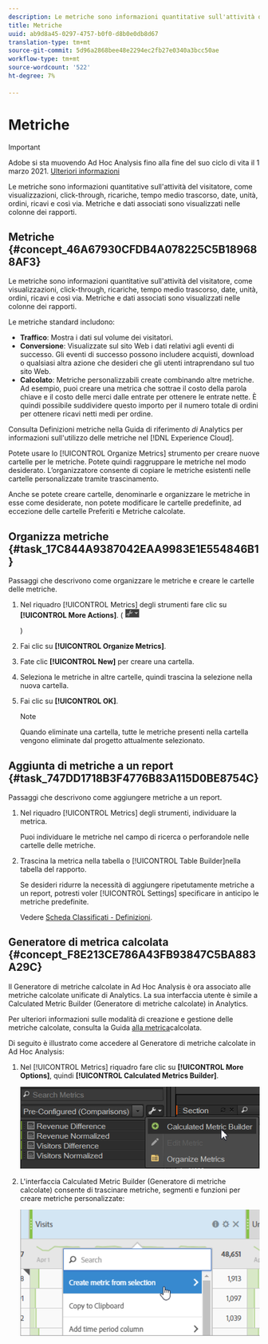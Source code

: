 ```yaml
---
description: Le metriche sono informazioni quantitative sull'attività del visitatore, come visualizzazioni, click-through, ricariche, tempo medio trascorso, date, unità, ordini, ricavi e così via. Metriche e dati associati sono visualizzati nelle colonne dei rapporti.
title: Metriche
uuid: ab9d8a45-0297-4757-b0f0-d8b0e0db8d67
translation-type: tm+mt
source-git-commit: 5d96a2868bee48e2294ec2fb27e0340a3bcc50ae
workflow-type: tm+mt
source-wordcount: '522'
ht-degree: 7%

---
```



# Metriche

>[!IMPORTANT]
>
> Adobe si sta muovendo  Ad Hoc Analysis fino alla fine del suo ciclo di vita il 1 marzo 2021. [Ulteriori informazioni](https://adobe.ly/discoverworkspace)

Le metriche sono informazioni quantitative sull&#39;attività del visitatore, come visualizzazioni, click-through, ricariche, tempo medio trascorso, date, unità, ordini, ricavi e così via. Metriche e dati associati sono visualizzati nelle colonne dei rapporti.

## Metriche {#concept_46A67930CFDB4A078225C5B189688AF3}

Le metriche sono informazioni quantitative sull&#39;attività del visitatore, come visualizzazioni, click-through, ricariche, tempo medio trascorso, date, unità, ordini, ricavi e così via. Metriche e dati associati sono visualizzati nelle colonne dei rapporti.

Le metriche standard includono:

* **Traffico**: Mostra i dati sul volume dei visitatori.
* **Conversione**: Visualizzate sul sito Web i dati relativi agli eventi di successo. Gli eventi di successo possono includere acquisti, download o qualsiasi altra azione che desideri che gli utenti intraprendano sul tuo sito Web.
* **Calcolato**: Metriche personalizzabili create combinando altre metriche. Ad esempio, puoi creare una metrica che sottrae il costo della parola chiave e il costo delle merci dalle entrate per ottenere le entrate nette. È quindi possibile suddividere questo importo per il numero totale di ordini per ottenere ricavi netti medi per ordine.

Consulta Definizioni [](https://docs.adobe.com/content/help/it-IT/analytics/components/metrics/overview.html) metriche nella Guida di riferimento *di* Analytics per informazioni sull&#39;utilizzo delle metriche nel [!DNL Experience Cloud].

Potete usare lo [!UICONTROL Organize Metrics] strumento per creare nuove cartelle per le metriche. Potete quindi raggruppare le metriche nel modo desiderato. L’organizzatore consente di copiare le metriche esistenti nelle cartelle personalizzate tramite trascinamento.

Anche se potete creare cartelle, denominarle e organizzare le metriche in esse come desiderate, non potete modificare le cartelle predefinite, ad eccezione delle cartelle Preferiti e Metriche calcolate.

## Organizza metriche {#task_17C844A9387042EAA9983E1E554846B1}

Passaggi che descrivono come organizzare le metriche e creare le cartelle delle metriche.

<!-- 

t_organize_metrics.xml

 -->

1. Nel riquadro [!UICONTROL Metrics] degli strumenti fare clic su **[!UICONTROL More Actions]**. (  ![](assets/tools_icon.png)

   )
1. Fai clic su **[!UICONTROL Organize Metrics]**.
1. Fate clic **[!UICONTROL New]** per creare una cartella.
1. Seleziona le metriche in altre cartelle, quindi trascina la selezione nella nuova cartella.
1. Fai clic su **[!UICONTROL OK]**.

   >[!NOTE]
   >
   >Quando eliminate una cartella, tutte le metriche presenti nella cartella vengono eliminate dal progetto attualmente selezionato.

## Aggiunta di metriche a un report {#task_747DD1718B3F4776B83A115D0BE8754C}

Passaggi che descrivono come aggiungere metriche a un report.

<!-- 

t_add_metrics_dsc.xml

 -->

1. Nel riquadro [!UICONTROL Metrics] degli strumenti, individuare la metrica.

   Puoi individuare le metriche nel campo di ricerca o perforandole nelle cartelle delle metriche.

1. Trascina la metrica nella tabella o [!UICONTROL Table Builder]nella tabella del rapporto.

   Se desideri ridurre la necessità di aggiungere ripetutamente metriche a un report, potresti voler [!UICONTROL Settings] specificare in anticipo le metriche predefinite.

   Vedere [Scheda Classificati - Definizioni](/help/analyze/ad-hoc-analysis/c-global-settings.md#reference_FB9BADD7E3DA42C1BB2A02A6E9D5C1CF).

## Generatore di metrica calcolata {#concept_F8E213CE786A43FB93847C5BA883A29C}

Il Generatore di metriche calcolate in  Ad Hoc Analysis è ora associato alle metriche calcolate unificate di Analytics. La sua interfaccia utente è simile a Calculated Metric Builder (Generatore di metriche calcolate) in Analytics.

<!-- 

c_calc_metric_builder.xml

 -->

Per ulteriori informazioni sulle modalità di creazione e gestione delle metriche calcolate, consulta la Guida [alla metrica](https://docs.adobe.com/content/help/it-IT/analytics/components/calculated-metrics/cm-overview.html)calcolata.

Di seguito è illustrato come accedere al Generatore di metriche calcolate in  Ad Hoc Analysis:

1. Nel [!UICONTROL Metrics] riquadro fare clic su **[!UICONTROL More Options]**, quindi **[!UICONTROL Calculated Metrics Builder]**.

   ![](assets/more_options_calc.png)

1. L&#39;interfaccia Calculated Metric Builder (Generatore di metriche calcolate) consente di trascinare metriche, segmenti e funzioni per creare metriche personalizzate:

   ![](assets/calc_metrics.png)

